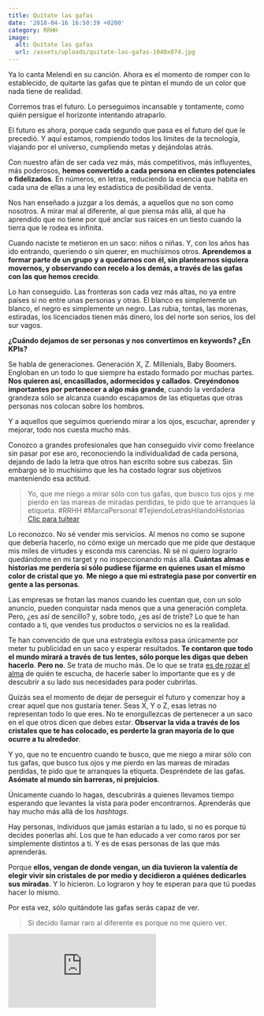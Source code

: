 ```yaml
---
title: Quítate las gafas
date: '2018-04-16 16:50:39 +0200'
category: RRHH
image:
  alt: Quítate las gafas
  url: /assets/uploads/quitate-las-gafas-1040x874.jpg
---
```


Ya lo canta Melendi en su canción. Ahora es el momento de romper con lo establecido, de quitarte las gafas que te pintan el mundo de un color que nada tiene de realidad.

Corremos tras el futuro. Lo perseguimos incansable y tontamente, como quién persigue el horizonte intentando atraparlo.

El futuro es ahora, porque cada segundo que pasa es el futuro del que le precedió. Y aquí estamos, rompiendo todos los límites de la tecnología, viajando por el universo, cumpliendo metas y dejándolas atrás.

Con nuestro afán de ser cada vez más, más competitivos, más influyentes, más poderosos, **hemos convertido a cada persona en clientes potenciales o fidelizados**. En números, en letras, reduciendo la esencia que habita en cada una de ellas a una ley estadística de posibilidad de venta.

Nos han enseñado a juzgar a los demás, a aquellos que no son como nosotros. A mirar mal al diferente, al que piensa más allá, al que ha aprendido que no tiene por qué anclar sus raíces en un tiesto cuando la tierra que le rodea es infinita.

Cuando naciste te metieron en un saco: niños o niñas. Y, con los años has ido entrando, queriendo o sin querer, en muchísimos otros. **Aprendemos a formar parte de un grupo y a quedarnos con él, sin plantearnos siquiera movernos, y observando con recelo a los demás, a través de las gafas con las que hemos crecido**.

Lo han conseguido. Las fronteras son cada vez más altas, no ya entre países si no entre unas personas y otras. El blanco es simplemente un blanco, el negro es simplemente un negro. Las rubia, tontas, las morenas, estiradas, los licenciados tienen más dinero, los del norte son serios, los del sur vagos.

**¿Cuándo dejamos de ser personas y nos convertimos en keywords? ¿En KPIs?**

Se habla de generaciones. Generación X, Z. Millenials, Baby Boomers. Engloban en un todo lo que siempre ha estado formado por muchas partes. **Nos quieren así, encasillados, adormecidos y callados**. **Creyéndonos importantes por pertenecer a algo más grande**, cuando la verdadera grandeza sólo se alcanza cuando escapamos de las etiquetas que otras personas nos colocan sobre los hombros.

Y a aquellos que seguimos queriendo mirar a los ojos, escuchar, aprender y mejorar, todo nos cuesta mucho más.

Conozco a grandes profesionales que han conseguido vivir como freelance sin pasar por ese aro, reconociendo la individualidad de cada persona, dejando de lado la letra que otros han escrito sobre sus cabezas. Sin embargo sé lo muchísimo que les ha costado lograr sus objetivos manteniendo esa actitud.

> Yo, que me niego a mirar sólo con tus gafas, que busco tus ojos y me pierdo en las mareas de miradas perdidas, te pido que te arranques la etiqueta. #RRHH #MarcaPersonal #TejiendoLetrasHilandoHistorias
﻿[Clic para tuitear]()

Lo reconozco. No sé vender mis servicios. Al menos no como se supone que debería hacerlo, no cómo exige un mercado que me pide que destaque mis miles de virtudes y esconda mis carencias. Ni sé ni quiero lograrlo quedándome en mi target y no inspeccionando más allá. **Cuántas almas e historias me perdería si sólo pudiese fijarme en quienes usan el mismo color de cristal que yo**. **Me niego a que mi estrategia pase por convertir en gente a las personas**.

Las empresas se frotan las manos cuando les cuentan que, con un solo anuncio, pueden conquistar nada menos que a una generación completa. Pero, ¿es así de sencillo? y, sobre todo, ¿es así de triste? Lo que te han contado a ti, que vendes tus productos o servicios no es la realidad.

Te han convencido de que una estrategia exitosa pasa únicamente por meter tu publicidad en un saco y esperar resultados. **Te contaron que todo el mundo mirará a través de tus lentes, sólo porque les digas que deben hacerlo**. **Pero no**. Se trata de mucho más. De lo que se trata [es de rozar el alma](/servicios) de quién te escucha, de hacerle saber lo importante que es y de descubrir a su lado sus necesidades para poder cubrirlas.

Quizás sea el momento de dejar de perseguir el futuro y comenzar hoy a crear aquel que nos gustaría tener. Seas X, Y o Z, esas letras no representan todo lo que eres. No te enorgullezcas de pertenecer a un saco en el que otros dicen que debes estar. **Observar la vida a través de los cristales que te has colocado, es perderte la gran mayoría de lo que ocurre a tu alrededor**.

Y yo, que no te encuentro cuando te busco, que me niego a mirar sólo con tus gafas, que busco tus ojos y me pierdo en las mareas de miradas perdidas, te pido que te arranques la etiqueta. Despréndete de las gafas. **Asómate al mundo sin barreras, ni prejuicios**.

Únicamente cuando lo hagas, descubrirás a quienes llevamos tiempo esperando que levantes la vista para poder encontrarnos. Aprenderás que hay mucho más allá de los *hashtags*.

Hay personas, individuos que jamás estarían a tu lado, si no es porque tú decides ponerlas ahí. Los que te han educado a ver como raros por ser simplemente distintos a ti. Y es de esas personas de las que más aprenderás.

Porque **ellos, vengan de donde vengan, un día tuvieron la valentía de elegir vivir sin cristales de por medio y decidieron a quiénes dedicarles sus miradas**. Y lo hicieron. Lo lograron y hoy te esperan para que tú puedas hacer lo mismo.

Por esta vez, sólo quitándote las gafas serás capaz de ver.

> Si decido llamar raro al diferente es porque no me quiero ver.

<iframe src="https://www.youtube.com/embed/bPCFDdhTGP0?feature=oembed" allow="autoplay; encrypted-media" allowfullscreen="" id="fitvid972770" frameborder="0"></iframe>
